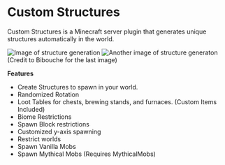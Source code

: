 # Custom Structures
Custom Structures is a Minecraft server plugin that generates unique structures automatically in the world.

![Image of structure generation](https://proxy.spigotmc.org/de633ee0130adb4f6117792fdfe7320be7067826?url=http%3A%2F%2Fi.imgur.com%2F9UBBZSF.jpg)
![Another image of structure generaton](https://i.imgur.com/3cBdWuj.png)
(Credit to Bibouche for the last image)

**Features**
- Create Structures to spawn in your world.
- Randomized Rotation
- Loot Tables for chests, brewing stands, and furnaces. (Custom Items Included)
- Biome Restrictions
- Spawn Block restrictions
- Customized y-axis spawning
- Restrict worlds
- Spawn Vanilla Mobs
- Spawn Mythical Mobs (Requires MythicalMobs)
